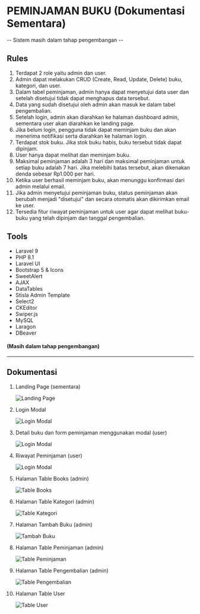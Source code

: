 # PEMINJAMAN BUKU (Dokumentasi Sementara)

-- Sistem masih dalam tahap pengembangan --

## Rules

1. Terdapat 2 role yaitu admin dan user.
2. Admin dapat melakukan CRUD (Create, Read, Update, Delete) buku, kategori, dan user.
3. Dalam tabel peminjaman, admin hanya dapat menyetujui data user dan setelah disetujui tidak dapat menghapus data tersebut.
4. Data yang sudah disetujui oleh admin akan masuk ke dalam tabel pengembalian.
5. Setelah login, admin akan diarahkan ke halaman dashboard admin, sementara user akan diarahkan ke landing page.
6. Jika belum login, pengguna tidak dapat meminjam buku dan akan menerima notifikasi serta diarahkan ke halaman login.
7. Terdapat stok buku. Jika stok buku habis, buku tersebut tidak dapat dipinjam.
8. User hanya dapat melihat dan meminjam buku.
9. Maksimal peminjaman adalah 3 hari dan maksimal peminjaman untuk setiap buku adalah 7 hari. Jika melebihi batas tersebut, akan dikenakan denda sebesar Rp1.000 per hari.
10. Ketika user berhasil meminjam buku, akan menunggu konfirmasi dari admin melalui email.
11. Jika admin menyetujui peminjaman buku, status peminjaman akan berubah menjadi "disetujui" dan secara otomatis akan dikirimkan email ke user.
12. Tersedia fitur riwayat peminjaman untuk user agar dapat melihat buku-buku yang telah dipinjam dan tanggal pengembalian.

## Tools

- Laravel 9
- PHP 8.1
- Laravel UI
- Bootstrap 5 & Icons
- SweetAlert
- AJAX
- DataTables
- Stisla Admin Template
- Select2
- CKEditor
- Swiper.js
- MySQL
- Laragon
- DBeaver

#### (Masih dalam tahap pengembangan)

---

## Dokumentasi

1. Landing Page (sementara)

   ![Landing Page](dokumentasi/landingpage.png)

2. Login Modal

   ![Login Modal](dokumentasi/login.png)

3. Detail buku dan form peminjaman menggunakan modal (user)

   ![Login Modal](dokumentasi/detail.png)

4. Riwayat Peminjaman (user)

   ![Login Modal](dokumentasi/riwayat2.png)

2. Halaman Table Books (admin)

   ![Table Books](dokumentasi/books.png)

3. Halaman Table Kategori (admin)

   ![Table Kategori](dokumentasi/kategori.png)

4. Halaman Tambah Buku (admin)

   ![Tambah Buku](dokumentasi/addbook.png)

5. Halaman Table Peminjaman (admin)

   ![Table Peminjaman](dokumentasi/peminjaman2.png)

6. Halaman Table Pengembalian (admin)

   ![Table Pengembalian](dokumentasi/pengembalian2.png)



8. Halaman Table User

   ![Table User](dokumentasi/user.png)
